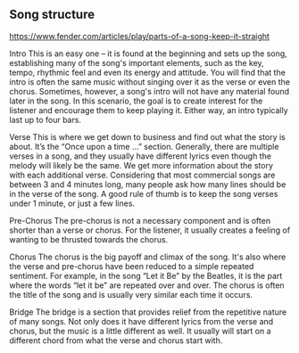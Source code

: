 

## Song structure
https://www.fender.com/articles/play/parts-of-a-song-keep-it-straight


Intro
This is an easy one – it is found at the beginning and sets up the song, establishing many of the song's important elements, such as the key, tempo, rhythmic feel and even its energy and attitude. You will find that the intro is often the same music without singing over it as the verse or even the chorus. Sometimes, however, a song's intro will not have any material found later in the song. In this scenario, the goal is to create interest for the listener and encourage them to keep playing it. Either way, an intro typically last up to four bars.

Verse
This is where we get down to business and find out what the story is about. It’s the “Once upon a time …” section. Generally, there are multiple verses in a song, and they usually have different lyrics even though the melody will likely be the same. We get more information about the story with each additional verse. Considering that most commercial songs are between 3 and 4 minutes long, many people ask how many lines should be in the verse of the song. A good rule of thumb is to keep the song verses under 1 minute, or just a few lines.

Pre-Chorus
The pre-chorus is not a necessary component and is often shorter than a verse or chorus. For the listener, it usually creates a feeling of wanting to be thrusted towards the chorus.

Chorus
The chorus is the big payoff and climax of the song. It's also where the verse and pre-chorus have been reduced to a simple repeated sentiment. For example, in the song “Let it Be” by the Beatles, it is the part where the words “let it be” are repeated over and over. The chorus is often the title of the song and is usually very similar each time it occurs.

Bridge
The bridge is a section that provides relief from the repetitive nature of many songs. Not only does it have different lyrics from the verse and chorus, but the music is a little different as well. It usually will start on a different chord from what the verse and chorus start with.